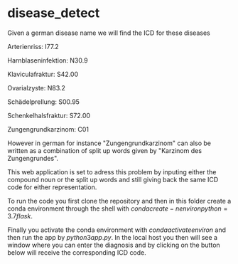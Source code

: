 # disease_detect
Given a german disease name we will find the ICD for these diseases

Arterienriss: I77.2

Harnblaseninfektion: N30.9

Klaviculafraktur: S42.00

Ovarialzyste: N83.2

Schädelprellung: S00.95

Schenkelhalsfraktur: S72.00

Zungengrundkarzinom: C01


However in german for instance "Zungengrundkarzinom" can also be written as a combination of split up words given by "Karzinom des Zungengrundes".

This web application is set to adress this problem by inputing either the compound noun or the split up words and still giving back the same ICD code for either representation.


To run the code you first clone the repository and then in this folder create a conda environment through the shell with $conda create -n environ python=3.7 flask$.

Finally you activate the conda environment with $conda activate environ$ and then run the app by $python3 app.py$. In the local host you then will see a window where you can enter the diagnosis and by clicking on the button below will receive the corresponding ICD code.
